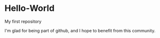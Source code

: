 # Hello-World
My  first repository

I'm glad for being part of github,
and I hope to benefit from this community.
